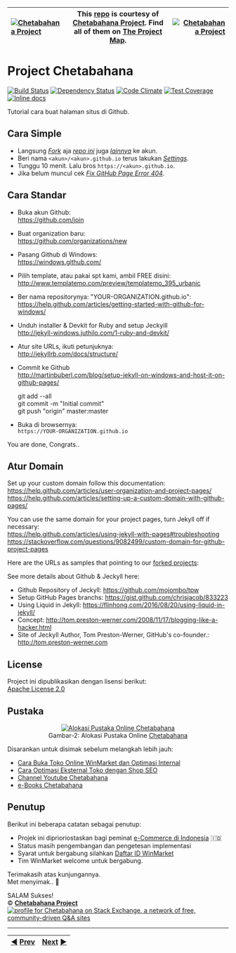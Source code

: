 |[![Chetabahana Project](https://avatars1.githubusercontent.com/u/36441664?v=10&s=20)](https://github.com/hyip) |This [repo](https://github.com/chetabahana/chetabahana.github.io "Chetabahana Repository") is courtesy of [Chetabahana Project](https://github.com/MarketLeader "We are providing an Integrated Open Source Project about The World of e-Commerce."). Find all of them on [The Project Map](https://marketleader.github.io/#bagan-projek "Project Mapping").|[![Chetabahana Project](https://tophyipmonitor.files.wordpress.com/2014/11/elephant.png?w=20)](https://tophyipmonitor.wordpress.com/hyip-world/nature-6/#main) |
|:----|----|----:|

# Project Chetabahana

[![Build Status](https://travis-ci.org/guard/guard.svg)](https://travis-ci.org/guard/guard) [![Dependency Status](https://gemnasium.com/guard/guard.png)](https://gemnasium.com/guard/guard) [![Code Climate](https://codeclimate.com/github/guard/guard/badges/gpa.svg)](https://codeclimate.com/github/guard/guard) [![Test Coverage](https://codeclimate.com/github/guard/guard/badges/coverage.svg)](https://codeclimate.com/github/guard/guard) [![Inline docs](http://inch-ci.org/github/guard/guard.svg)](http://inch-ci.org/github/guard/guard)

Tutorial cara buat halaman situs di Github.

## Cara Simple
- Langsung [_Fork_](https://help.github.com/articles/fork-a-repo/#fork-an-example-repository) aja [_repo ini_](https://github.com/chetabahana/chetabahana.github.io/fork) juga [_lainnya_](https://github.com/chetabahana?tab=repositories) ke akun.
- Beri nama `<akun>/<akun>.github.io` terus lakukan [_Settings_](https://help.github.com/articles/configuring-a-publishing-source-for-github-pages/#enabling-github-pages-to-publish-your-site-from-master-or-gh-pages).  
- Tunggu 10 menit. Lalu bros `https://<akun>.github.io`. 
- Jika belum muncul cek [_Fix GitHub Page Error 404_](https://stackoverflow.com/questions/11577147/how-to-fix-page-404-on-github-page/50034409#50034409).

## Cara Standar
- Buka akun Github:<br> 
https://github.com/join

- Buat organization baru:<br>
https://github.com/organizations/new

- Pasang Github di Windows:<br>
https://windows.github.com/

- Pilih template, atau pakai spt kami, ambil FREE disini:<br>
http://www.templatemo.com/preview/templatemo_395_urbanic

- Ber nama repositorynya: "YOUR-ORGANIZATION.github.io":<br>
https://help.github.com/articles/getting-started-with-github-for-windows/

- Unduh installer & Devkit for Ruby and setup Jeckyill<br>
http://jekyll-windows.juthilo.com/1-ruby-and-devkit/    

- Atur site URLs, ikuti petunjuknya:<br>
http://jekyllrb.com/docs/structure/

- Commit ke Github<br>
http://martinbuberl.com/blog/setup-jekyll-on-windows-and-host-it-on-github-pages/    

    git add --all    
    git commit -m "Initial commit"    
    git push "origin" master:master

- Buka di browsernya:<br>
`https://YOUR-ORGANIZATION.github.io`

You are done, Congrats..    

## Atur Domain
Set up your custom domain follow this documentation:  
https://help.github.com/articles/user-organization-and-project-pages/  
https://help.github.com/articles/setting-up-a-custom-domain-with-github-pages/

You can use the same domain for your project pages, turn Jekyll off if necessary:   
https://help.github.com/articles/using-jekyll-with-pages#troubleshooting  
https://stackoverflow.com/questions/9082499/custom-domain-for-github-project-pages

Here are the URLs as samples that pointing to our [forked projects](https://github.com/search?utf8=%E2%9C%93&q=%40chetabahana+fork%3Aonly+user%3Amarketleader+fork%3Aonly&type=Repositories&ref=advsearch&s=updated): 

See more details about Github & Jeckyll here:  
- Github Repository of Jeckyll: https://github.com/mojombo/tpw  
- Setup GitHub Pages branchs: https://gist.github.com/chrisjacob/833223  
- Using Liquid in Jekyll: https://flinhong.com/2016/08/20/using-liquid-in-jekyll/
- Concept: http://tom.preston-werner.com/2008/11/17/blogging-like-a-hacker.html    
- Site of Jeckyll Author, Tom Preston-Werner, GitHub's co-founder.: http://tom.preston-werner.com

## License
Project ini dipublikasikan dengan lisensi berikut:  
[Apache License 2.0](https://github.com/MarketLeader/Toko-Chetabahana/blob/master/LICENSE)

## Pustaka
<p align="center"> 
<a href="https://chetabahana.com/#after_header1_3"><img src="https://user-images.githubusercontent.com/36441664/38942532-44c87736-4359-11e8-9ad4-56f7d2b68ced.png" alt="Alokasi Pustaka Online Chetabahana"></a><br>
Gambar-2: Alokasi Pustaka Online <a href= "https://chetabahana.com">Chetabahana</a>
</p>

Disarankan untuk disimak sebelum melangkah lebih jauh:  
- [Cara Buka Toko Online WinMarket dan Optimasi Internal](https://chetabahana.blogspot.com/)
- [Cara Optimasi Eksternal Toko dengan Shop SEO](https://chetabahana.wordpress.com/)
- [Channel Youtube Chetabahana](https://www.youtube.com/channel/UCZlPku9beXzdROCknYLuRNg?view_as=subscriber)
- [e-Books Chetabahana](https://www.scribd.com/user/401259110/Chetabahana)

## Penutup
Berikut ini beberapa catatan sebagai penutup:  
- Projek ini diprioriostaskan bagi peminat [e-Commerce di Indonesia](https://www.youtube.com/watch?v=dd__L8Jh2c4&t=25s) 🇮🇩
- Status masih pengembangan dan pengetesan implementasi
- Syarat untuk bergabung silahkan [Daftar ID WinMarket](https://chetabahana.com/info/tentang-89.html)
- Tim WinMarket welcome untuk bergabung.

Terimakasih atas kunjungannya.  
Met menyimak.. :pray:  

SALAM Sukses!  
:copyright: [**Chetabahana Project**](https://github.com/MarketLeader)  
[![profile for Chetabahana on Stack Exchange, a network of free, community-driven Q&amp;A sites](https://stackexchange.com/users/flair/5054985.png)](https://stackoverflow.com/users/4058484/chetabahana?tab=profile)   

***
|[:arrow_backward:]((https://github.com/hyip/info)) [Prev](https://github.com/hyip/info)|[Next](https://github.com/hyipworld/hyipworld.github.io/wiki/Home) [:arrow_forward:](https://github.com/hyipworld/hyipworld.github.io/wiki/Home)|
|:----|----:|
